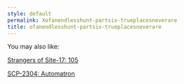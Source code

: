 ```yaml
---
style: default
permalink: Xofanendlesshunt-partsix-trueplacesneverare
title: ofanendlesshunt-partsix-trueplacesneverare
---
```

You may also like:

[Strangers of Site-17: 105](http://scp-wiki.net/strangers-of-site-17)

[SCP-2304: Automatron](http://scp-wiki.net/scp-2304)
